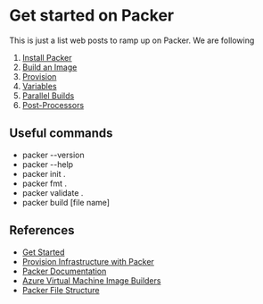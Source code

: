 # Get started on Packer

This is just a list web posts to ramp up on Packer. We are following

1. [Install Packer](https://learn.hashicorp.com/tutorials/packer/get-started-install-cli?in=packer/docker-get-started)
2. [Build an Image](https://learn.hashicorp.com/tutorials/packer/docker-get-started-build-image?in=packer/docker-get-started)
3. [Provision](https://learn.hashicorp.com/tutorials/packer/docker-get-started-provision?in=packer/docker-get-started)
4. [Variables](https://learn.hashicorp.com/tutorials/packer/docker-get-started-variables)
5. [Parallel Builds](https://learn.hashicorp.com/tutorials/packer/docker-get-started-parallel-builds?in=packer/docker-get-started)
6. [Post-Processors](https://learn.hashicorp.com/tutorials/packer/docker-get-started-post-processors?in=packer/docker-get-started)

## Useful commands

- packer --version
- packer --help
- packer init .
- packer fmt .
- packer validate .
- packer build [file name]

## References

- [Get Started](https://learn.hashicorp.com/packer)
- [Provision Infrastructure with Packer](https://learn.hashicorp.com/tutorials/terraform/packer)
- [Packer Documentation](https://www.packer.io/docs)
- [Azure Virtual Machine Image Builders](https://www.packer.io/plugins/builders/azure)
- [Packer File Structure](https://discuss.hashicorp.com/t/packer-file-structure/27161)
